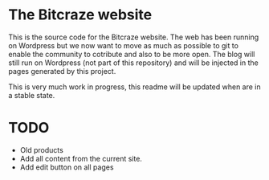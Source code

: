 # The Bitcraze website

This is the source code for the Bitcraze website. The web has been running on 
Wordpress but we now want to move as much as possible to git to enable the 
community to cotribute and also to be more open. The blog will still run on 
Wordpress (not part of this repository) and will be injected in the pages 
generated by this project. 

This is very much work in progress, this readme will be updated when are in a 
stable state.

# TODO

* Old products
* Add all content from the current site.
* Add edit button on all pages
